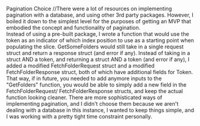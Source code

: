Pagination Choice
//There were a lot of resources on implementing pagination with a database, and using other 3rd party packages. 
However, I boiled it down to the simplest level for the purposes of getting an MVP that embodied the concept and functionality of pagination.  
Instead of using a pre-built package, I wrote a function that would use the token as an indicator of which index position to use as a starting point when populating the slice.
GetSomeFolders would still take in a single request struct and return a response struct (and error if any). 
Instead of taking in a struct AND a token, and returning a struct AND a token (and error if any), I added a modified FetchFolderRequest struct and a modified FetchFolderResponse struct, both of which have additional fields for Token.
That way, if in future, you needed to add anymore inputs to the "GetFolders" function, you would be able to simply add a new field in the FetchFolderRequest/ FetchFolderResponse structs, and keep the actual function looking cleaner.
There are more sophisticated ways of implementing pagination, and I didn't choose them because we aren't dealing with a database in this instance, I wanted to keep things simple, and I was working with a pretty tight time constraint personally.
